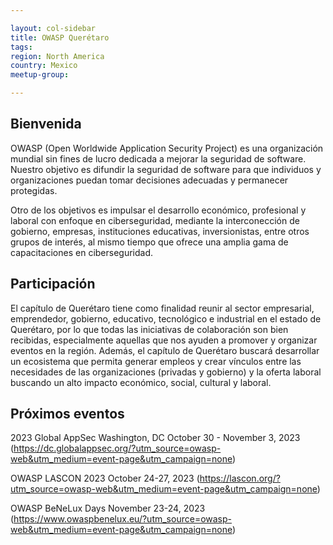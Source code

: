 ```yaml
---

layout: col-sidebar
title: OWASP Querétaro
tags: 
region: North America
country: Mexico
meetup-group:

---
```

## Bienvenida
OWASP (Open Worldwide Application Security Project) es una organización mundial sin fines de lucro dedicada a mejorar la seguridad de software. Nuestro objetivo es difundir la seguridad de software para que individuos y organizaciones puedan tomar decisiones adecuadas y permanecer protegidas.

Otro de los objetivos es impulsar el desarrollo económico, profesional y laboral con enfoque en ciberseguridad, mediante la interconección de gobierno, empresas, instituciones educativas, inversionistas, entre otros grupos de interés, al mismo tiempo que ofrece una amplia gama de capacitaciones en ciberseguridad.

## Participación
El capítulo de Querétaro tiene como finalidad reunir al sector empresarial, emprendedor, gobierno, educativo, tecnológico e industrial en el estado de Querétaro, por lo que todas las iniciativas de colaboración son bien recibidas, especialmente aquellas que nos ayuden a promover y organizar eventos en la región. Además, el capítulo de Querétaro buscará desarrollar un ecosistema que permita generar empleos y crear vínculos entre las necesidades de las organizaciones (privadas y gobierno) y la oferta laboral buscando un alto impacto económico, social, cultural y laboral.


Próximos eventos <!-- You should keep this section as it will populate your meetup events -->
---------------------
2023 Global AppSec Washington, DC October 30 - November 3, 2023
(https://dc.globalappsec.org/?utm_source=owasp-web&utm_medium=event-page&utm_campaign=none)


OWASP LASCON 2023 October 24-27, 2023
(https://lascon.org/?utm_source=owasp-web&utm_medium=event-page&utm_campaign=none)


OWASP BeNeLux Days November 23-24, 2023
(https://www.owaspbenelux.eu/?utm_source=owasp-web&utm_medium=event-page&utm_campaign=none)
